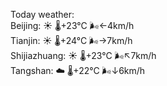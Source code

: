Today weather:  
Beijing: ☀️   🌡️+23°C 🌬️←4km/h  
Tianjin: ☀️   🌡️+24°C 🌬️→7km/h  
Shijiazhuang: ☀️   🌡️+23°C 🌬️↖7km/h  
Tangshan: ☁️   🌡️+22°C 🌬️↓6km/h  
